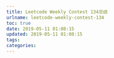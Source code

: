 ```yaml
---
title: Leetcode Weekly Contest 134总结
urlname: leetcode-weekly-contest-134
toc: true
date: 2019-05-11 01:08:15
updated: 2019-05-11 01:08:15
tags:
categories:
---
```

